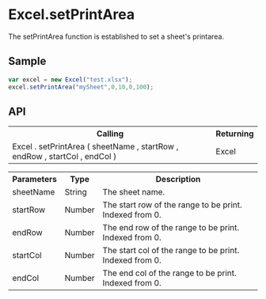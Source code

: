 <H1>Excel.setPrintArea</H1>

The setPrintArea function is established to set a sheet's printarea.

<h2>Sample</h2>

```javascript
var excel = new Excel("test.xlsx");
excel.setPrintArea("mySheet",0,10,0,100);
```

<h2>API</h2>

<table>
<tr><th>Calling</th><th>Returning</th></tr>
<tr><td>Excel . setPrintArea ( sheetName , startRow , endRow , startCol , endCol )</td><td>Excel</td></tr>
</table>


<table>
<tr><th>Parameters</th><th>Type</th><th>Description</th></tr>
<tr><td>sheetName</td><td>String</td><td>The sheet name.</td></tr>
<tr><td>startRow</td><td>Number</td><td>The start row of the range to be print. Indexed from 0.</td></tr>
<tr><td>endRow</td><td>Number</td><td>The end row of the range to be print. Indexed from 0.</td></tr>
<tr><td>startCol</td><td>Number</td><td>The start col of the range to be print. Indexed from 0.</td></tr>
<tr><td>endCol</td><td>Number</td><td>The end col of the range to be print. Indexed from 0.</td></tr>
</table>

